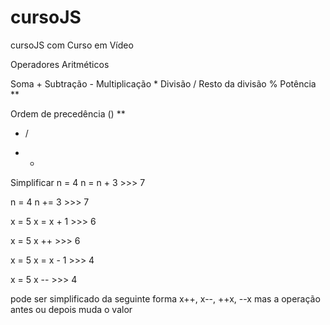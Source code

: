 # cursoJS
 cursoJS com Curso em Vídeo

Operadores Aritméticos 

Soma + 
Subtração  - 
Multiplicação *
Divisão / 
Resto da divisão % 
Potência  **


Ordem de precedência 
()
** 
* /
+ -


Simplificar
n = 4
n = n + 3  >>> 7

n = 4 
n += 3 >>> 7 

x = 5
x = x + 1  >>> 6

x = 5
x ++ >>> 6


x = 5
x = x - 1  >>> 4

x = 5
x -- >>> 4

pode ser simplificado da seguinte forma x++, x--, ++x, --x
mas a operação antes ou depois muda o valor

